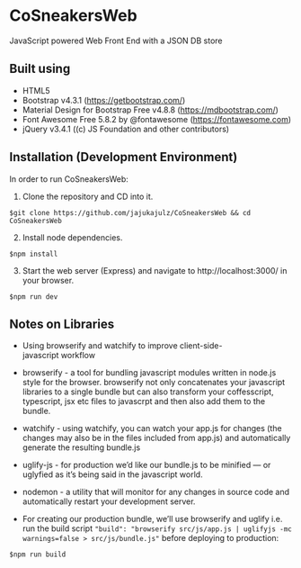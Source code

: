 # CoSneakersWeb
JavaScript powered Web Front End with a JSON DB store

## Built using
- HTML5
- Bootstrap v4.3.1 (https://getbootstrap.com/)
- Material Design for Bootstrap Free v4.8.8 (https://mdbootstrap.com/)
- Font Awesome Free 5.8.2 by @fontawesome (https://fontawesome.com)
- jQuery v3.4.1 ((c) JS Foundation and other contributors)


## Installation (Development Environment)
In order to run CoSneakersWeb:

1. Clone the repository and CD into it. 
```
$git clone https://github.com/jajukajulz/CoSneakersWeb && cd CoSneakersWeb
```

2. Install node dependencies.
```
$npm install
```

3. Start the web server (Express) and navigate to http://localhost:3000/ in your browser.
```
$npm run dev
```


## Notes on Libraries
- Using browserify and watchify to improve client-side-javascript workflow

- browserify - a tool for bundling javascript modules written in node.js style for the browser. browserify not only concatenates your javascript libraries to a single bundle but can also transform your coffesscript, typescript, jsx etc files to javascrpt and then also add them to the bundle.

- watchify - using watchify, you can watch your app.js for changes (the changes may also be in the files included from app.js) and automatically generate the resulting bundle.js

- uglify-js - for production we’d like our bundle.js to be minified — or uglyfied as it’s being said in the javascript world.

- nodemon - a utility that will monitor for any changes in source code and automatically restart your development server. 

- For creating our production bundle, we’ll use browserify and uglify i.e. run the build script `"build": "browserify src/js/app.js | uglifyjs -mc warnings=false > src/js/bundle.js"` before deploying to production:
```
$npm run build 
```